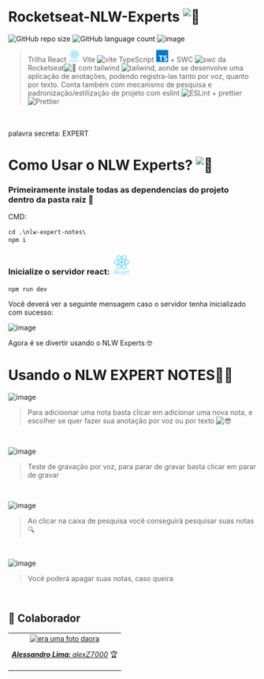 # Rocketseat-NLW-Experts <picture><source srcset="https://fonts.gstatic.com/s/e/notoemoji/latest/1f680/512.webp" type="image/webp"><img src="https://fonts.gstatic.com/s/e/notoemoji/latest/1f680/512.gif" alt="🚀" width="32" height="32"></picture>
![GitHub repo size](https://img.shields.io/github/repo-size/alexZ7000/Rocketseat-NLW-Experts?style=for-the-badge)
![GitHub language count](https://img.shields.io/github/languages/count/alexZ7000/Rocketseat-NLW-Experts?style=for-the-badge)
![image](https://github.com/alexZ7000/Rocketseat-NLW-Experts/assets/78627928/f34e405f-f330-4f1e-93c2-bd084c124bdb)

> Trilha React <img src="https://raw.githubusercontent.com/devicons/devicon/master/icons/react/react-original-wordmark.svg" alt="react" width="25" height="25"/> Vite <img src="https://github.com/alexZ7000/UsinaEcoCultural/assets/78627928/b82095b6-48ad-42c2-90a3-a2d0ea890da1" alt="vite" width="25" height="25"/> TypeScript <img src="https://raw.githubusercontent.com/devicons/devicon/master/icons/typescript/typescript-original.svg" alt="typescript" width="25" height="25"/> + SWC <img src="https://swc.rs/logo.png" alt="swc" width="65" height="25"/> da Rocketseat<picture><source srcset="https://fonts.gstatic.com/s/e/notoemoji/latest/1f680/512.webp" type="image/webp"><img src="https://fonts.gstatic.com/s/e/notoemoji/latest/1f680/512.gif" alt="🚀" width="32" height="32"></picture> com tailwind <img src="https://upload.wikimedia.org/wikipedia/commons/thumb/d/d5/Tailwind_CSS_Logo.svg/1024px-Tailwind_CSS_Logo.svg.png?20230715030042" alt="tailwind" width="35" height="20" />, aonde se desenvolve uma aplicação de anotações, podendo registra-las tanto por voz, quanto por texto. Conta também com mecanismo de pesquisa e padronização/estilização de projeto com eslint <img src="https://external-content.duckduckgo.com/iu/?u=https%3A%2F%2Fmiguelmachado.dev%2Fassets%2Fimg%2F1_3adbbrn3gotbz72xqfo96g.png&f=1&nofb=1&ipt=815bdc1a92129a989194fc10b59209968b7cb74bd6273ab809a219462fffe4e8&ipo=images" alt="ESLint" width="65" height="25"/> + prettier <img src="https://prettier.io/icon.png" alt="Prettier" width="25" height="25"/>
<br>
<br>
palavra secreta: EXPERT

<h1>Como Usar o NLW Experts? <picture>
  <source srcset="https://fonts.gstatic.com/s/e/notoemoji/latest/1f914/512.webp" type="image/webp">
  <img src="https://fonts.gstatic.com/s/e/notoemoji/latest/1f914/512.gif" alt="🤔" width="32" height="32">
</picture></h1>
<h3>Primeiramente instale todas as dependencias do projeto dentro da pasta raiz 🫚</h3>
CMD: 

```
cd .\nlw-expert-notes\
npm i
```

<h3>Inicialize o servidor react:
  <img src="https://raw.githubusercontent.com/devicons/devicon/master/icons/react/react-original-wordmark.svg" alt="react" width="40" height="40"/>
</h3>

```
npm run dev
```
<p>Você deverá ver a seguinte mensagem caso o servidor tenha inicializado com sucesso:</p>

![image](https://github.com/alexZ7000/Rocketseat-NLW-Experts/assets/78627928/d19da253-13ad-47d7-93a1-2e585c180a57)

<p>Agora é se divertir usando o NLW Experts 🤓</p>

<h1>Usando o NLW EXPERT NOTES🤳🏼</h1>

![image](https://github.com/alexZ7000/Rocketseat-NLW-Experts/assets/78627928/bf4cd5ad-98c0-4946-9987-d6e61cb1f2fc)
> Para adicioonar uma nota basta clicar em adicionar uma nova nota, e escolher se quer fazer sua anotação por voz ou por texto <picture><source srcset="https://fonts.gstatic.com/s/e/notoemoji/latest/1f60e/512.webp" type="image/webp"><img src="https://fonts.gstatic.com/s/e/notoemoji/latest/1f60e/512.gif" alt="😎" width="18" height="18"></picture>
<br>

![image](https://github.com/alexZ7000/Rocketseat-NLW-Experts/assets/78627928/abcee5d7-d53c-4dd1-852d-f9392ee8a761)
> Teste de gravação por voz, para parar de gravar basta clicar em parar de gravar
>  
<br>

![image](https://github.com/alexZ7000/Rocketseat-NLW-Experts/assets/78627928/0e299273-a581-4db7-b778-497da5ed99e9)
> Ao clicar na caixa de pesquisa você conseguirá pesquisar suas notas 🔍
>
<br>

![image](https://github.com/alexZ7000/Rocketseat-NLW-Experts/assets/78627928/4c488f31-349c-41a4-800e-0f666d6c4832)
> Você poderá apagar suas notas, caso queira
>
<br>

## 🤝 Colaborador

<table align="center">
  <tr>
    <td align="center">
      <a href="#">
        <img src="https://avatars.githubusercontent.com/u/78627928?v=4" width="100px;" alt="era uma foto daora"/><br>
        <sub>
          <p><b><i>Alessandro Lima:</i></b> <a href="https://github.com/alexZ7000"><i>alexZ7000</i></a> 🏆</p>
        </sub>
      </a>
    </td>
</table>


